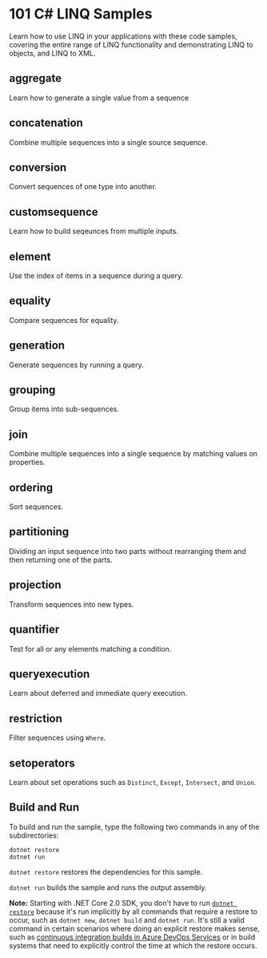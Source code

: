 # 101 C# LINQ Samples

Learn how to use LINQ in your applications with these code samples, covering the entire range of LINQ functionality and demonstrating LINQ
to objects, and LINQ to XML.

## aggregate

Learn how to generate a single value from a sequence

## concatenation

Combine multiple sequences into a single source sequence.

## conversion

Convert sequences of one type into another.

## customsequence

Learn how to build seqeunces from multiple inputs.

## element

Use the index of items in a sequence during a query.

## equality

Compare sequences for equality.

## generation

Generate sequences by running a query.

## grouping

Group items into sub-sequences.

## join

Combine multiple sequences into a single sequence
by matching values on properties.

## ordering

Sort sequences.

## partitioning

Dividing an input sequence into two parts without rearranging
them and then returning one of the parts.

## projection

Transform sequences into new types.

## quantifier

Test for all or any elements matching a condition.

## queryexecution

Learn about deferred and immediate query execution.

## restriction

Filter sequences using `Where`.

## setoperators

Learn about set operations such as `Distinct`, `Except`, `Intersect`,
and `Union`. 

## Build and Run

To build and run the sample, type the following two commands in any of the subdirectories:

```
dotnet restore
dotnet run
```

`dotnet restore` restores the dependencies for this sample.

`dotnet run` builds the sample and runs the output assembly.

**Note:** Starting with .NET Core 2.0 SDK, you don't have to run [`dotnet restore`](https://docs.microsoft.com/dotnet/core/tools/dotnet-restore) because it's run implicitly by all commands that require a restore to occur, such as `dotnet new`, `dotnet build` and `dotnet run`. It's still a valid command in certain scenarios where doing an explicit restore makes sense, such as [continuous integration builds in Azure DevOps Services](https://docs.microsoft.com/azure/devops/build-release/apps/aspnet/build-aspnet-core) or in build systems that need to explicitly control the time at which the restore occurs.
